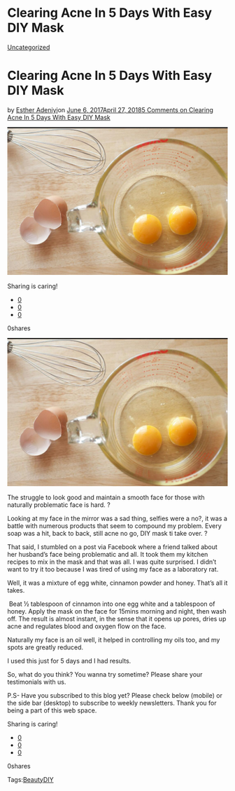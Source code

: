 # Clearing Acne In 5 Days With Easy DIY Mask

[Uncategorized](https://estheradeniyi.com/category/uncategorized/)
# Clearing Acne In 5 Days With Easy DIY Mask

by [Esther Adeniyi](https://estheradeniyi.com/author/esther-adeniyi/)on [June 6, 2017April 27, 2018](https://estheradeniyi.com/clearing-acne-in-5-days-with-easy-diy/)[5 Comments on Clearing Acne In 5 Days With Easy DIY Mask](https://estheradeniyi.com/clearing-acne-in-5-days-with-easy-diy/#comments)

![](images/IMG-20170602-WA0008.jpg)

Sharing is caring!

- [0](https://www.facebook.com/sharer/sharer.php?u=https%3A%2F%2Festheradeniyi.com%2Fclearing-acne-in-5-days-with-easy-diy%2F&amp;t=Clearing%20Acne%20In%205%20Days%20With%20Easy%20DIY%20Mask)
- [0](https://twitter.com/intent/tweet?text=Clearing%20Acne%20In%205%20Days%20With%20Easy%20DIY%20Mask&amp;url=https%3A%2F%2Festheradeniyi.com%2Fclearing-acne-in-5-days-with-easy-diy%2F)
- [0](#)

0shares

[![](images/IMG-20170602-WA0008-1024x686.jpg)](images/IMG-20170602-WA0008-1024x686.jpg)

 The struggle to look good and maintain a smooth face for those with naturally problematic face is hard. ?

Looking at my face in the mirror was a sad thing, selfies were a no?, it was a battle with numerous products that seem to compound my problem. Every soap was a hit, back to back, still acne no go, DIY mask ti take over. ?

 That said, I stumbled on a post via Facebook where a friend talked about her husband&#x2019;s face being problematic and all. It took them my kitchen recipes to mix in the mask and that was all. I was quite surprised. I didn&#x2019;t want to try it too because I was tired of using my face as a laboratory rat.

Well, it was a mixture of egg white, cinnamon powder and honey. That&#x2019;s all it takes.

&#xA0;Beat &#xBD; tablespoon of cinnamon into one egg white and a tablespoon of honey.
 Apply the mask on the face for 15mins morning and night, then wash off.
 The result is almost instant, in the sense that it opens up pores, dries up acne and regulates blood and oxygen flow on the face.

Naturally my face is an oil well, it helped in controlling my oils too, and my spots are greatly reduced.

I used this just for 5 days and I had results.

So, what do you think? You wanna try sometime? Please share your testimonials with us.

P.S- Have you subscribed to this blog yet? Please check below (mobile) or the side bar (desktop) to subscribe to weekly newsletters. Thank you for being a part of this web space.

Sharing is caring!

- [0](https://www.facebook.com/sharer/sharer.php?u=https%3A%2F%2Festheradeniyi.com%2Fclearing-acne-in-5-days-with-easy-diy%2F&amp;t=Clearing%20Acne%20In%205%20Days%20With%20Easy%20DIY%20Mask)
- [0](https://twitter.com/intent/tweet?text=Clearing%20Acne%20In%205%20Days%20With%20Easy%20DIY%20Mask&amp;url=https%3A%2F%2Festheradeniyi.com%2Fclearing-acne-in-5-days-with-easy-diy%2F)
- [0](#)

0shares

Tags:[Beauty](https://estheradeniyi.com/tag/beauty/)[DIY](https://estheradeniyi.com/tag/diy/)